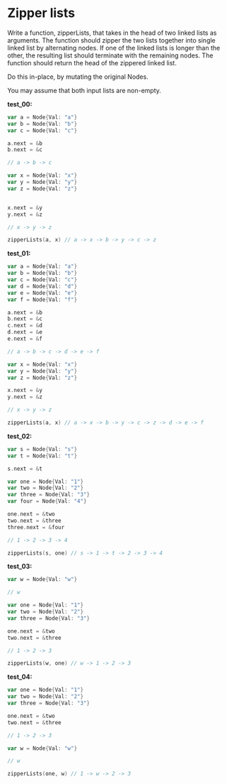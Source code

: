 # Zipper lists

Write a function, zipperLists, that takes in the head of two linked lists as arguments. The function should zipper the two lists together into single linked list by alternating nodes. If one of the linked lists is longer than the other, the resulting list should terminate with the remaining nodes. The function should return the head of the zippered linked list.

Do this in-place, by mutating the original Nodes.

You may assume that both input lists are non-empty.

**test_00:**
```go
var a = Node{Val: "a"}
var b = Node{Val: "b"}
var c = Node{Val: "c"}

a.next = &b
b.next = &c

// a -> b -> c

var x = Node{Val: "x"}
var y = Node{Val: "y"}
var z = Node{Val: "z"}


x.next = &y
y.next = &z

// x -> y -> z

zipperLists(a, x) // a -> x -> b -> y -> c -> z
```
**test_01:**
```go
var a = Node{Val: "a"}
var b = Node{Val: "b"}
var c = Node{Val: "c"}
var d = Node{Val: "d"}
var e = Node{Val: "e"}
var f = Node{Val: "f"}

a.next = &b
b.next = &c
c.next = &d
d.next = &e
e.next = &f

// a -> b -> c -> d -> e -> f

var x = Node{Val: "x"}
var y = Node{Val: "y"}
var z = Node{Val: "z"}

x.next = &y
y.next = &z

// x -> y -> z

zipperLists(a, x) // a -> x -> b -> y -> c -> z -> d -> e -> f
```
**test_02:**
```go
var s = Node{Val: "s"}
var t = Node{Val: "t"}

s.next = &t

var one = Node{Val: "1"}
var two = Node{Val: "2"}
var three = Node{Val: "3"}
var four = Node{Val: "4"}

one.next = &two
two.next = &three
three.next = &four

// 1 -> 2 -> 3 -> 4

zipperLists(s, one) // s -> 1 -> t -> 2 -> 3 -> 4
```
**test_03:**
```go
var w = Node{Val: "w"}

// w

var one = Node{Val: "1"}
var two = Node{Val: "2"}
var three = Node{Val: "3"}

one.next = &two
two.next = &three

// 1 -> 2 -> 3 

zipperLists(w, one) // w -> 1 -> 2 -> 3
```
**test_04:**
```go
var one = Node{Val: "1"}
var two = Node{Val: "2"}
var three = Node{Val: "3"}

one.next = &two
two.next = &three

// 1 -> 2 -> 3 

var w = Node{Val: "w"}

// w

zipperLists(one, w) // 1 -> w -> 2 -> 3
```